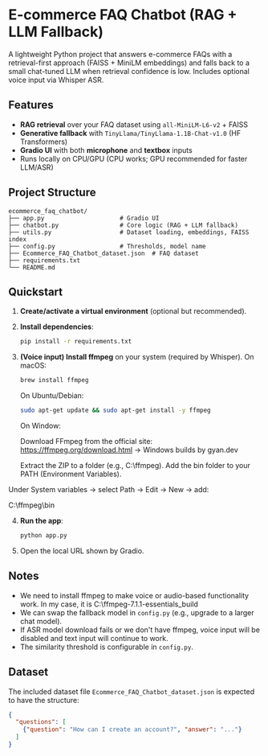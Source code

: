 # E-commerce FAQ Chatbot (RAG + LLM Fallback)

A lightweight Python project that answers e-commerce FAQs with a retrieval-first approach
(FAISS + MiniLM embeddings) and falls back to a small chat-tuned LLM when retrieval
confidence is low. Includes optional voice input via Whisper ASR.

## Features
- **RAG retrieval** over your FAQ dataset using `all-MiniLM-L6-v2` + FAISS
- **Generative fallback** with `TinyLlama/TinyLlama-1.1B-Chat-v1.0` (HF Transformers)
- **Gradio UI** with both **microphone** and **textbox** inputs
- Runs locally on CPU/GPU (CPU works; GPU recommended for faster LLM/ASR)

## Project Structure
```
ecommerce_faq_chatbot/
├── app.py                     # Gradio UI
├── chatbot.py                 # Core logic (RAG + LLM fallback)
├── utils.py                   # Dataset loading, embeddings, FAISS index
├── config.py                  # Thresholds, model name
├── Ecommerce_FAQ_Chatbot_dataset.json  # FAQ dataset
├── requirements.txt
└── README.md
```

## Quickstart
1. **Create/activate a virtual environment** (optional but recommended).  
2. **Install dependencies**:
   ```bash
   pip install -r requirements.txt
   ```
3. **(Voice input) Install ffmpeg** on your system (required by Whisper). On macOS:
   ```bash
   brew install ffmpeg
   ```
   On Ubuntu/Debian:
   ```bash
   sudo apt-get update && sudo apt-get install -y ffmpeg
   ```

   On Window:
 
   Download FFmpeg from the official site:
   https://ffmpeg.org/download.html → Windows builds by gyan.dev

   Extract the ZIP to a folder (e.g., C:\ffmpeg).
   Add the bin folder to your PATH (Environment Variables).

Under System variables → select Path → Edit → New → add:

C:\ffmpeg\bin

4. **Run the app**:
   ```bash
   python app.py
   ```
5. Open the local URL shown by Gradio.

## Notes
- We need to install ffmpeg to make voice or audio-based functionality work. In my case, it is C:\ffmpeg-7.1.1-essentials_build
- We can swap the fallback model in `config.py` (e.g., upgrade to a larger chat model).
- If ASR model download fails or we don't have ffmpeg, voice input will be disabled and text input will continue to work.
- The similarity threshold is configurable in `config.py`.

## Dataset
The included dataset file `Ecommerce_FAQ_Chatbot_dataset.json` is expected to have the structure:
```json
{
  "questions": [
    {"question": "How can I create an account?", "answer": "..."}
  ]
}
```

